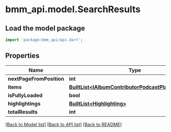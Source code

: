 # bmm_api.model.SearchResults

## Load the model package
```dart
import 'package:bmm_api/api.dart';
```

## Properties
Name | Type | Description | Notes
------------ | ------------- | ------------- | -------------
**nextPageFromPosition** | **int** |  | [optional] 
**items** | [**BuiltList&lt;IAlbumContributorPodcastPlaylistOrTrack&gt;**](IAlbumContributorPodcastPlaylistOrTrack.md) |  | [optional] 
**isFullyLoaded** | **bool** |  | [optional] 
**highlightings** | [**BuiltList&lt;Highlighting&gt;**](Highlighting.md) |  | [optional] 
**totalResults** | **int** |  | [optional] 

[[Back to Model list]](../README.md#documentation-for-models) [[Back to API list]](../README.md#documentation-for-api-endpoints) [[Back to README]](../README.md)


